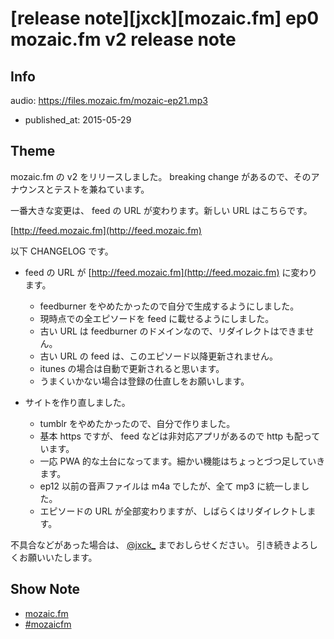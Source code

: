 # [release note][jxck][mozaic.fm] ep0 mozaic.fm v2 release note

## Info

audio: https://files.mozaic.fm/mozaic-ep21.mp3

- published_at: 2015-05-29


## Theme

mozaic.fm の v2 をリリースしました。 breaking change があるので、そのアナウンスとテストを兼ねています。

一番大きな変更は、 feed の URL が変わります。新しい URL はこちらです。

[http://feed.mozaic.fm](http://feed.mozaic.fm)


以下 CHANGELOG です。

- feed の URL が [http://feed.mozaic.fm](http://feed.mozaic.fm) に変わります。
  - feedburner をやめたかったので自分で生成するようにしました。
  - 現時点での全エピソードを feed に載せるようにしました。
  - 古い URL は feedburner のドメインなので、リダイレクトはできません。
  - 古い URL の feed は、このエピソード以降更新されません。
  - itunes の場合は自動で更新されると思います。
  - うまくいかない場合は登録の仕直しをお願いします。

- サイトを作り直しました。
  - tumblr をやめたかったので、自分で作りました。
  - 基本 https ですが、 feed などは非対応アプリがあるので http も配っています。
  - 一応 PWA 的な土台になってます。細かい機能はちょっとづつ足していきます。
  - ep12 以前の音声ファイルは m4a でしたが、全て mp3 に統一しました。
  - エピソードの URL が全部変わりますが、しばらくはリダイレクトします。


不具合などがあった場合は、 [@jxck_](https://twitter.com/jxck_) までおしらせください。
引き続きよろしくお願いいたします。


## Show Note

- [mozaic.fm](https://mozaic.fm)
- [#mozaicfm](https://twitter.com/search?q=mozaicfm&src=hash)
